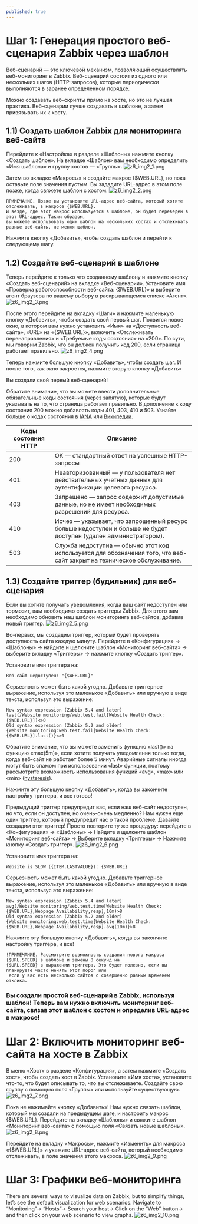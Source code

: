 ```yaml
---
published: true
---
```

# Шаг 1: Генерация простого веб-сценария Zabbix через шаблон

Веб-сценарий — это ключевой механизм, позволяющий осуществлять веб-мониторинг в Zabbix. Веб-сценарий состоит из одного или нескольких шагов (HTTP-запросов), которые периодически выполняются в заранее определенном порядке.

Можно создавать веб-скрипты прямо на хосте, но это не лучшая практика. Веб-сценарии лучше создавать в шаблоне, а затем привязывать их к хосту.

## 1.1) Создать шаблон Zabbix для мониторинга веб-сайта

Перейдите к «Настройка» в разделе «Шаблоны» нажмите кнопку «Создать шаблон». На вкладке «Шаблон» вам необходимо определить «Имя шаблона» и группу хостов — «Группы».
![z6_img2_1.png]({{site.baseurl}}/static/images/z6_img2_1.png)

Затем во вкладке «Макросы» и создайте макрос {$WEB.URL}, но пока оставьте поле значения пустым. Вы зададите URL-адрес в этом поле позже, когда свяжете шаблон с хостом.
![z6_img2_2.png]({{site.baseurl}}/static/images/z6_img2_2.png)

```
ПРИМЕЧАНИЕ. Позже вы установите URL-адрес веб-сайта, который хотите отслеживать, в макросе {$WEB.URL}.
И везде, где этот макрос используется в шаблоне, он будет переведен в этот URL-адрес. Таким образом,
вы можете использовать один шаблон на нескольких хостах и ​​отслеживать разные веб-сайты, не меняя шаблон.
```
Нажмите кнопку «Добавить», чтобы создать шаблон и перейти к следующему шагу.

## 1.2) Создайте веб-сценарий в шаблоне

Теперь перейдите к только что созданному шаблону и нажмите кнопку «Создать веб-сценарий» на вкладке «Веб-сценарии». Установите имя «Проверка работоспособности веб-сайта: {$WEB.URL}» и выберите агент браузера по вашему выбору в раскрывающемся списке «Агент».
![z6_img2_3.png]({{site.baseurl}}/static/images/z6_img2_3.png)

После этого перейдите на вкладку «Шаги» и нажмите маленькую кнопку «Добавить», чтобы создать свой первый шаг. Появится новое окно, в котором вам нужно установить «Имя» на «Доступность веб-сайта», «URL» на «{$WEB.URL}», включить «Отслеживать перенаправления» и «Требуемые коды состояния» на «200». По сути, мы говорим Zabbix, что он должен получить код 200, если страница работает правильно.
![z6_img2_4.png]({{site.baseurl}}/static/images/z6_img2_4.png)

Теперь нажмите большую кнопку «Добавить», чтобы создать шаг. И после того, как окно закроется, нажмите вторую кнопку «Добавить»

Вы создали свой первый веб-сценарий!

Обратите внимание, что вы можете ввести дополнительные обязательные коды состояния (через запятую), которые будут указывать на то, что страница работает правильно. В дополнение к коду состояния 200 можно добавлять коды 401, 403, 410 и 503. Узнайте больше о кодах состояния в [IANA](https://www.iana.org/assignments/http-status-codes/http-status-codes.xhtml) или [Википедии](https://en.wikipedia.org/wiki/List_of_HTTP_status_codes).

| Коды состояния HTTP | Описание |
| ------ | ------ |
| 200 | OK — стандартный ответ на успешные HTTP-запросы |
| 401 | Неавторизованный — у пользователя нет действительных учетных данных для аутентификации целевого ресурса. |
| 403 | Запрещено — запрос содержит допустимые данные, но не имеет необходимых разрешений для ресурса. 
| 410 | Исчез — указывает, что запрошенный ресурс больше недоступен и больше не будет доступен (удален администратором). |
| 503 | Служба недоступна — обычно этот код используется для обозначения того, что веб-сайт закрыт на техническое обслуживание. |

## 1.3) Создайте триггер (будильник) для веб-сценария

Если вы хотите получать уведомления, когда ваш сайт недоступен или тормозит, вам необходимо создать триггеры Zabbix. Для этого вам необходимо обновить наш шаблон мониторинга веб-сайтов, добавив новый триггер.
![z6_img2_5.png]({{site.baseurl}}/static/images/z6_img2_5.png)

Во-первых, мы создадим триггер, который будет проверять доступность сайта каждую минуту. Перейдите в «Конфигурация» → «Шаблоны» → найдите и щелкните шаблон «Мониторинг веб-сайта» → выберите вкладку «Триггеры» → нажмите кнопку «Создать триггер».

Установите имя триггера на:

`Веб-сайт недоступен: "{$WEB.URL}"`

Серьезность может быть какой угодно. Добавьте триггерное выражение, используя это маленькое «Добавить» или вручную в виде текста, используя это выражение:

```
New syntax expression (Zabbix 5.4 and later)
last(/Website monitoring/web.test.fail[Website Health Check: {$WEB.URL}])<>0
Old syntax expression (Zabbix 5.2 and older)
{Website monitoring:web.test.fail[Website Health Check: {$WEB.URL}].last()}<>0
```

Обратите внимание, что вы можете заменить функцию «last()» на функцию «max(5m)», если хотите получать уведомления только тогда, когда веб-сайт не работает более 5 минут. Аварийные сигналы иногда могут быть спамом при использовании «last» функции, поэтому рассмотрите возможность использования функций «avg», «max» или «min» ([hysteresis](https://www.zabbix.com/documentation/current/manual/config/triggers/expression#hysteresis)).

Нажмите эту большую кнопку «Добавить», когда вы закончите настройку триггера, и все готово!

Предыдущий триггер предупредит вас, если наш веб-сайт недоступен, но что, если он доступен, но очень-очень медленно? Нам нужен еще один триггер, который предупредит нас о такой проблеме. Давайте создадим этот триггер! Просто повторите ту же процедуру: перейдите в «Конфигурация» → «Шаблоны» → Найдите и щелкните шаблон «Мониторинг веб-сайта» → Выберите вкладку «Триггеры» → Нажмите кнопку «Создать триггер».
![z6_img2_6.png]({{site.baseurl}}/static/images/z6_img2_6.png)

Установите имя триггера на:

`Website is SLOW ({ITEM.LASTVALUE}): {$WEB.URL}`

Серьезность может быть какой угодно. Добавьте триггерное выражение, используя это маленькое «Добавить» или вручную в виде текста, используя это выражение:

```
New syntax expression (Zabbix 5.4 and later)
avg(/Website monitoring/web.test.time[Website Health Check: {$WEB.URL},Webpage Availability,resp],10m)>8
Old syntax expression (Zabbix 5.2 and older)
{Website monitoring:web.test.time[Website Health Check: {$WEB.URL},Webpage Availability,resp].avg(10m)}>8
```

Нажмите эту большую кнопку «Добавить», когда вы закончите настройку триггера, и все!

```
!ПРИМЕЧАНИЕ. Рассмотрите возможность создания нового макроса {$URL.SPEED} в шаблоне и замены 8 секунд на
{$URL.SPEED} в выражении триггера. Это будет полезно, если вы планируете часто менять этот порог или
 если у вас есть несколько сайтов с совершенно разным временем отклика.
```

### Вы создали простой веб-сценарий в Zabbix, используя шаблон! Теперь вам нужно включить мониторинг веб-сайта, связав этот шаблон с хостом и определив URL-адрес в макросе!

# Шаг 2: Включить мониторинг веб-сайта на хосте в Zabbix

В меню «Хост» в разделе «Конфигурация», а затем нажмите «Создать хост», чтобы создать хост в Zabbix. Установите «Имя хоста», установите что-то, что будет описывать то, что вы отслеживаете. Создайте свою группу с помощью поля «Группы» или используйте существующую.
![z6_img2_7.png]({{site.baseurl}}/static/images/z6_img2_7.png)

Пока не нажимайте кнопку «Добавить»! Нам нужно связать шаблон, который мы создали на предыдущем шаге, и настроить макрос {$WEB.URL}. Перейдите на вкладку «Шаблоны» и свяжите шаблон «Мониторинг веб-сайта» с помощью поля «Связать новые шаблоны».
![z6_img2_8.png]({{site.baseurl}}/static/images/z6_img2_8.png)

Перейдите на вкладку «Макросы», нажмите «Изменить» для макроса «{$WEB.URL}» и укажите URL-адрес веб-сайта, который необходимо отслеживать, в поле значения этого макроса.
![z6_img2_9.png]({{site.baseurl}}/static/images/z6_img2_9.png)

# Шаг 3: Графики веб-мониторинга

There are several ways to visualize data on Zabbix, but to simplify things, let’s see the default visualization for web scenarios. Navigate to “Monitoring”→ “Hosts”→ Search your host→ Click on the “Web” button→ and then click on your web scenario to view graphs.
![z6_img2_10.png]({{site.baseurl}}/static/images/z6_img2_10.png)

